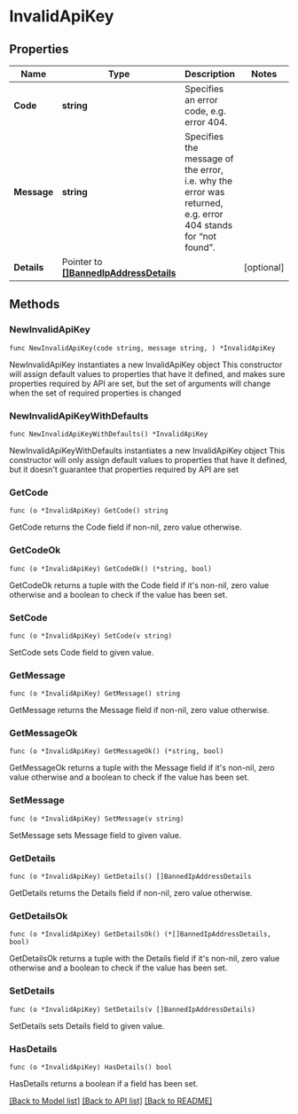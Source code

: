 # InvalidApiKey

## Properties

Name | Type | Description | Notes
------------ | ------------- | ------------- | -------------
**Code** | **string** | Specifies an error code, e.g. error 404. | 
**Message** | **string** | Specifies the message of the error, i.e. why the error was returned, e.g. error 404 stands for “not found”. | 
**Details** | Pointer to [**[]BannedIpAddressDetails**](BannedIpAddressDetails.md) |  | [optional] 

## Methods

### NewInvalidApiKey

`func NewInvalidApiKey(code string, message string, ) *InvalidApiKey`

NewInvalidApiKey instantiates a new InvalidApiKey object
This constructor will assign default values to properties that have it defined,
and makes sure properties required by API are set, but the set of arguments
will change when the set of required properties is changed

### NewInvalidApiKeyWithDefaults

`func NewInvalidApiKeyWithDefaults() *InvalidApiKey`

NewInvalidApiKeyWithDefaults instantiates a new InvalidApiKey object
This constructor will only assign default values to properties that have it defined,
but it doesn't guarantee that properties required by API are set

### GetCode

`func (o *InvalidApiKey) GetCode() string`

GetCode returns the Code field if non-nil, zero value otherwise.

### GetCodeOk

`func (o *InvalidApiKey) GetCodeOk() (*string, bool)`

GetCodeOk returns a tuple with the Code field if it's non-nil, zero value otherwise
and a boolean to check if the value has been set.

### SetCode

`func (o *InvalidApiKey) SetCode(v string)`

SetCode sets Code field to given value.


### GetMessage

`func (o *InvalidApiKey) GetMessage() string`

GetMessage returns the Message field if non-nil, zero value otherwise.

### GetMessageOk

`func (o *InvalidApiKey) GetMessageOk() (*string, bool)`

GetMessageOk returns a tuple with the Message field if it's non-nil, zero value otherwise
and a boolean to check if the value has been set.

### SetMessage

`func (o *InvalidApiKey) SetMessage(v string)`

SetMessage sets Message field to given value.


### GetDetails

`func (o *InvalidApiKey) GetDetails() []BannedIpAddressDetails`

GetDetails returns the Details field if non-nil, zero value otherwise.

### GetDetailsOk

`func (o *InvalidApiKey) GetDetailsOk() (*[]BannedIpAddressDetails, bool)`

GetDetailsOk returns a tuple with the Details field if it's non-nil, zero value otherwise
and a boolean to check if the value has been set.

### SetDetails

`func (o *InvalidApiKey) SetDetails(v []BannedIpAddressDetails)`

SetDetails sets Details field to given value.

### HasDetails

`func (o *InvalidApiKey) HasDetails() bool`

HasDetails returns a boolean if a field has been set.


[[Back to Model list]](../README.md#documentation-for-models) [[Back to API list]](../README.md#documentation-for-api-endpoints) [[Back to README]](../README.md)


